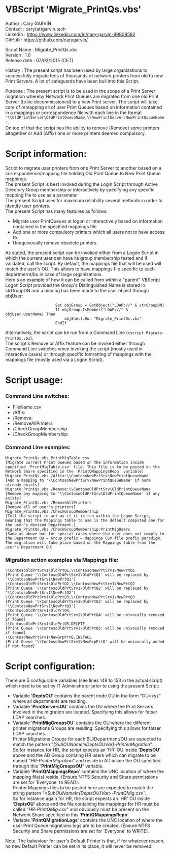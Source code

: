 # VBScript 'Migrate_PrintQs.vbs'


Author       : Cary GARVIN  
Contact      : cary(at)garvin.tech  
LinkedIn     : https://www.linkedin.com/in/cary-garvin-99909582  
GitHub       : https://github.com/carygarvin/  


Script Name  : Migrate_PrintQs.vbs  
Version      : 1.0  
Release date : 07/02/2015 (CET)  

History      : The present script has been used by large organizations to successfully migrate tens of thousands of network printers from old to new Print Servers. A lot of safeguards have been buil into this Script.  

Purpose      : The present script is to be used in the scope of a Print Server migration whereby Network Print Queues are migrated from one old Print Server (to be decommissioned) to a new Print server. The script will take care of remapping all of user Print Queues based on information contained in a mappings or correspondence file with each line in the format `'\\OldPrintServer\OldPrintQueueName,\\NewPrintServer\NewPrintQueueName'`.  
               On top of that the script has the ability to remove (Remove) some printers altogether or Add (Affix) one or more printers deemed compulsory.  

# Script information:
Script to migrate user printers from one Print Server to another based on a correspondence/mapping file holding Old Print Queue to New Print Queue mappings.  
The present Script is best invoked during the Login Script through Active Directory Group membership or interactively by specifying any specific mapping file to use as a parameter  
The present Script uses for maximum reliability several methods in order to identify user printers.  
The present Script has many features as follows:  
* Migrate user PrintQueues at logon or interactively based on information contained in the specified mappings file  
* Add one or more compulsory printers which all users not to have access to.  
* Unequivocally remove obsolete printers.  

As stated, the present script can be invoked either from a Logon Script in which the current user can have its group membership tested and if validated, call the script. By default, the mappings file that will be used will match the user's OU. This allows to have mappings file specific to each departmernt/bu in case of large organizations.  
Here's an example of how it can be called from within a "parent" VBScript Logon Script provided the Group's Distinguished Name is stored in strGroupDN and a binding has been made to the user object through objUser:  
  
                          Set objGroup = GetObject("LDAP://" & strGroupDN)
                          If objGroup.IsMember("LDAP://" & objUser.UserName) Then
                              objShell.Run "Migrate_PrintQs.vbs"
                          EndIf  
Alternatively, the script can be run from a Command Line (`cscript Migrate-PrintQs.vbs`).  
The script's Remove or Affix feature can be invoked either through Command Line switches when invoking the script (mostly used in interactive cases) or through specific fomratting of mappings with the mappings file (mostly used via a Logon Script).  

# Script usage:  
### Command Line switches:  
* FileName.csv  
* /Affix:  
* /Remove:  
* /RemoveAllPrinters  
* /CheckGroupMembership  
* /CheckGroupMembership:<CustomGroupName>  

### Command Line examples:  
    Migrate_PrintQs.vbs PrintMigTable.csv                                   [Migrate current Print Queues based on the information inside specified 'PrintMigTable.csv' file. This file is to be posted on the Network Share specified in the 'PrintQMappingsRepo' variable]  
    Migrate_PrintQs.vbs /Affix:\\ContosoNewPrtSrv\NewPrintQueueName	        [Add a mapping to '\\ContosoNewPrtSrv\NewPrintQueueName' if none already exists]  
    Migrate_PrintQs.vbs /Remove:\\ContosoOldPrtSrv\OldPrintQueueName        [Remove any mapping to '\\ContosoOldPrtSrv\OldPrintQueueName' if any exists]  
    Migrate_PrintQs.vbs /RemoveAllPrinters                                  [Remove all of user's printers]  
    Migrate_PrintQs.vbs /CheckGroupMembership                               [Tell the script to act as if it is run within the Logon Script, meaning that the Mappings table to use is the default computed one for the user's devised Department.]  
    Migrate_PrintQs.vbs /CheckGroupMembership:PrintMigUsers                 [Same as above but for special cases where the user does not comply to the Department OU = Group prefix = Mappings CSV file prefix paradigm. The migration will take place based on the Mappings table from the user's Department OU]  

### Migration action examples via Mappings file:  
    \\ContosoOldPrtSrv1\OldPrtQ1,\\ContosoNewPrtSrv1\NewPrtQ1               [Print Queue '\\ContosoOldPrtSrv1\OldPrtQ1' will be replaced by '\\ContosoNewPrtSrv1\NewPrtQ1']  
    \\ContosoOldPrtSrv1\OldPrtQ2,\\ContosoNewPrtSrv1\NewPrtQ2               [Print Queue '\\ContosoOldPrtSrv1\OldPrtQ2' will be replaced by '\\ContosoNewPrtSrv1\NewPrtQ2']  
    \\ContosoOldPrtSrv1\OldPrtQ3,\\ContosoNewPrtSrv1\NewPrtQ3               [Print Queue '\\ContosoOldPrtSrv1\OldPrtQ3' will be replaced by '\\ContosoNewPrtSrv1\NewPrtQ3']  
    \\ContosoOldPrtSrv1\OldPrtQ4,                                           [Print Queue '\\ContosoOldPrtSrv1\OldPrtQ4' will be univocally removed if found]  
    \\ContosoOldPrtSrv1\OldPrtQ5,DELETE                                     [Print Queue '\\ContosoOldPrtSrv1\OldPrtQ5' will be univocally removed if found]  
    \\ContosoNewPrtSrv1\NewGrpPrtQ,INSTALL                                  [Print Queue '\\ContosoNewPrtSrv1\NewGrpPrtQ' will be univocally added if not found]  


# Script configuration:  
There are 5 configurable variables (see lines 149 to 153 in the actual script) which need to be set by IT Administrator prior to using the present Script:  
* Variable '**DeptsOU**' contains the parent node OU in the form "OU=xyz" where all departments are residing.  
* Variable '**PrintServersOU**' contains the OU where the Print Servers involved in the migration are located. Specifying this allows for fatser LDAP searches.  
* Variable '**PrintMigGroupsOU**' contains the OU where the different printer migrations Groups are residing. Specifying this allows for fatser LDAP searches.  
          Printer Migrations Groups for each BU/Department/OU are expected to match the pattern "_[SubOUNameInDeptsOUVar]-PrinterMigration_".  
          So for instance for HR, the script expects an 'HR' OU inside '**DeptsOU**' above and the AD Group containg HR users which can migrate to be named "_HR-PrinterMigration_" and reside in AD inside the OU specified through this "**PrintMigGroupsOU**" variable.  
* Variable '**PrintQMappingsRepo**' contains the UNC location of where the mapping file(s) reside. (Ensure NTFS Security and Share permissions are set for 'Everyone' to READ).  
          Printer Mappings files to be posted here are expected to match the string pattern "_<SubOUNameIn{DeptsOU}Var>-PrintQMig.csv_".  
          So for instance again for HR, the script expects an 'HR' OU inside '**DeptsOU**' above and the file containing the mappings for HR must be called "_HR-PrintQMig.csv_" and obviously must be present on the Network Share specified in this '**PrintQMappingsRepo**'.  
* Variable '**PrintQMigrationLogs**' contains the UNC location of where the user Print Queue migrations logs are to be created. (Ensure NTFS Security and Share permissions are set for 'Everyone' to WRITE).  


Note: The bahaviour for user's Default Printer is that, if for whatever reason, no new Default Printer can be set in its place, it will never be removed.  
